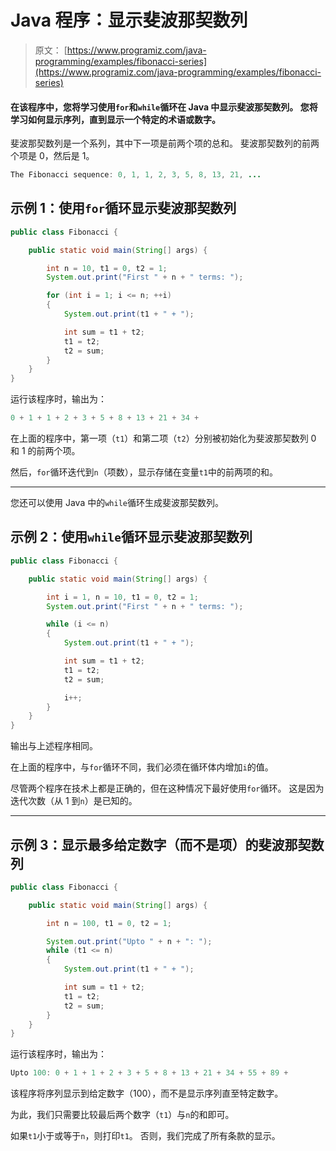 # Java 程序：显示斐波那契数列

> 原文： [https://www.programiz.com/java-programming/examples/fibonacci-series](https://www.programiz.com/java-programming/examples/fibonacci-series)

#### 在该程序中，您将学习使用`for`和`while`循环在 Java 中显示斐波那契数列。 您将学习如何显示序列，直到显示一个特定的术语或数字。

斐波那契数列是一个系列，其中下一项是前两个项的总和。 斐波那契数列的前两个项是 0，然后是 1。

```java
The Fibonacci sequence: 0, 1, 1, 2, 3, 5, 8, 13, 21, ...

```

## 示例 1：使用`for`循环显示斐波那契数列

```java
public class Fibonacci {

    public static void main(String[] args) {

        int n = 10, t1 = 0, t2 = 1;
        System.out.print("First " + n + " terms: ");

        for (int i = 1; i <= n; ++i)
        {
            System.out.print(t1 + " + ");

            int sum = t1 + t2;
            t1 = t2;
            t2 = sum;
        }
    }
}
```

运行该程序时，输出为：

```java
0 + 1 + 1 + 2 + 3 + 5 + 8 + 13 + 21 + 34 + 
```

在上面的程序中，第一项（`t1`）和第二项（`t2`）分别被初始化为斐波那契数列 0 和 1 的前两个项。

然后，`for`循环迭代到`n`（项数），显示存储在变量`t1`中的前两项的和。

* * *

您还可以使用 Java 中的`while`循环生成斐波那契数列。

## 示例 2：使用`while`循环显示斐波那契数列

```java
public class Fibonacci {

    public static void main(String[] args) {

        int i = 1, n = 10, t1 = 0, t2 = 1;
        System.out.print("First " + n + " terms: ");

        while (i <= n)
        {
            System.out.print(t1 + " + ");

            int sum = t1 + t2;
            t1 = t2;
            t2 = sum;

            i++;
        }
    }
}
```

输出与上述程序相同。

在上面的程序中，与`for`循环不同，我们必须在循环体内增加`i`的值。

尽管两个程序在技术上都是正确的，但在这种情况下最好使用`for`循环。 这是因为迭代次数（从 1 到`n`）是已知的。

* * *

## 示例 3：显示最多给定数字（而不是项）的斐波那契数列

```java
public class Fibonacci {

    public static void main(String[] args) {

        int n = 100, t1 = 0, t2 = 1;

        System.out.print("Upto " + n + ": ");
        while (t1 <= n)
        {
            System.out.print(t1 + " + ");

            int sum = t1 + t2;
            t1 = t2;
            t2 = sum;
        }
    }
}
```

运行该程序时，输出为：

```java
Upto 100: 0 + 1 + 1 + 2 + 3 + 5 + 8 + 13 + 21 + 34 + 55 + 89 + 
```

该程序将序列显示到给定数字（100），而不是显示序列直至特定数字。

为此，我们只需要比较最后两个数字（`t1`）与`n`的和即可。

如果`t1`小于或等于`n`，则打印`t1`。 否则，我们完成了所有条款的显示。